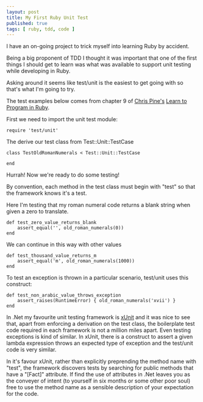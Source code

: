 ```yaml
---
layout: post
title: My First Ruby Unit Test
published: true
tags: [ ruby, tdd, code ]
---
```


I have an on-going project to trick myself into learning Ruby by accident.

Being a big proponent of TDD I thought it was important that one of the first 
things I should get to learn was what was available to support unit testing 
while developing in Ruby. 

Asking around it seems like test/unit is the easiest to get going with so 
that's what I'm going to try. 

The test examples below comes from chapter 9 of [Chris Pine's](https://pine.fm/) 
[Learn to Program in Ruby](http://www.pragprog.com/titles/ltp2/learn-to-program-2nd-edition).

First we need to import the unit test module:

	require 'test/unit'
	

The derive our test class from Test::Unit::TestCase

	class TestOldRomanNumerals < Test::Unit::TestCase
	
	end
	

Hurrah! Now we're ready to do some testing! 

By convention, each method in the test class must begin with "test" so that 
the framework knows it's a test.

Here I'm testing that my roman numeral code returns a blank string when given a
zero to translate.

	def test_zero_value_returns_blank
		assert_equal('', old_roman_numerals(0))
	end
	
We can continue in this way with other values

	def test_thousand_value_returns_m
		assert_equal('m', old_roman_numerals(1000))
	end
	
To test an exception is thrown in a particular scenario, test/unit uses this 
construct:

	def test_non_arabic_value_throws_exception
		assert_raises(RuntimeError) { old_roman_numerals('xvii') }
	end
	
	
In .Net my favourite unit testing framework is [xUnit](http://xunit.codeplex.com) and
it was nice to see that, apart from enforcing a derivation on the test class, 
the boilerplate test code required in each framework is not a million miles 
apart. Even testing exceptions is kind of similar. In xUnit, there is a 
construct to assert a given lambda expression throws an expected type of 
exception and the test/unit code is very similar.

In it's favour xUnit, rather than explicitly preprending the method name with "test", 
the framework discovers tests by searching for public methods that have a 
"[Fact]" attribute. If find the use of attributes in .Net leaves you as the 
conveyer of intent (to yourself in six months or some other poor soul) free 
to use the method name as a sensible description of your expectation for the code.

